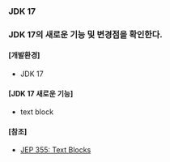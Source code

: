 ### JDK 17

### JDK 17의 새로운 기능 및 변경점을 확인한다.

#### [개발환경]
* JDK 17
 
#### [JDK 17 새로운 기능]
* text block


#### [참조]
* [JEP 355: Text Blocks](https://openjdk.org/jeps/355)